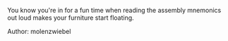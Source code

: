 You know you're in for a fun time when reading the assembly mnemonics out loud makes your furniture start floating.

Author: molenzwiebel
